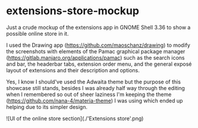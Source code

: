 # extensions-store-mockup

Just a crude mockup of the extensions app in GNOME Shell 3.36 to show a possible online store in it. 

I used the Drawing app (https://github.com/maoschanz/drawing) to modify the screenshots with elements of the Pamac graphical package manager (https://gitlab.manjaro.org/applications/pamac) such as the search icons and bar, the headerbar tabs, extension order menu, and the general exposé layout of extensions and their description and options.

Yes, I know I should've used the Adwaita theme but the purpose of this showcase still stands, besides I was already half way through the editing when I remembered so out of sheer laziness I'm keeping the theme (https://github.com/nana-4/materia-theme) I was using which ended up helping due to its simpler design.

![UI of the online store section](./'Extensions store'.png)
